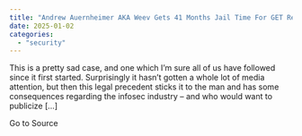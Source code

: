 ```yaml
---
title: "Andrew Auernheimer AKA Weev Gets 41 Months Jail Time For GET Requests"
date: 2025-01-02
categories: 
  - "security"
---
```


This is a pretty sad case, and one which I’m sure all of us have followed since it first started. Surprisingly it hasn’t gotten a whole lot of media attention, but then this legal precedent sticks it to the man and has some consequences regarding the infosec industry – and who would want to publicize \[…\]

Go to Source
